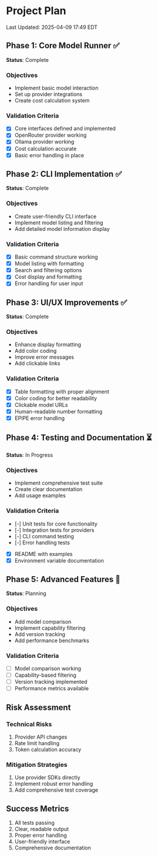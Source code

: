 # Project Plan

Last Updated: 2025-04-09 17:49 EDT

## Phase 1: Core Model Runner ✅
**Status**: Complete

### Objectives
- Implement basic model interaction
- Set up provider integrations
- Create cost calculation system

### Validation Criteria
- [X] Core interfaces defined and implemented
- [X] OpenRouter provider working
- [X] Ollama provider working
- [X] Cost calculation accurate
- [X] Basic error handling in place

## Phase 2: CLI Implementation ✅
**Status**: Complete

### Objectives
- Create user-friendly CLI interface
- Implement model listing and filtering
- Add detailed model information display

### Validation Criteria
- [X] Basic command structure working
- [X] Model listing with formatting
- [X] Search and filtering options
- [X] Cost display and formatting
- [X] Error handling for user input

## Phase 3: UI/UX Improvements ✅
**Status**: Complete

### Objectives
- Enhance display formatting
- Add color coding
- Improve error messages
- Add clickable links

### Validation Criteria
- [X] Table formatting with proper alignment
- [X] Color coding for better readability
- [X] Clickable model URLs
- [X] Human-readable number formatting
- [X] EPIPE error handling

## Phase 4: Testing and Documentation ⏳
**Status**: In Progress

### Objectives
- Implement comprehensive test suite
- Create clear documentation
- Add usage examples

### Validation Criteria
- [-] Unit tests for core functionality
- [-] Integration tests for providers
- [-] CLI command testing
- [-] Error handling tests
- [X] README with examples
- [X] Environment variable documentation

## Phase 5: Advanced Features 🔄
**Status**: Planning

### Objectives
- Add model comparison
- Implement capability filtering
- Add version tracking
- Add performance benchmarks

### Validation Criteria
- [ ] Model comparison working
- [ ] Capability-based filtering
- [ ] Version tracking implemented
- [ ] Performance metrics available

## Risk Assessment

### Technical Risks
1. Provider API changes
2. Rate limit handling
3. Token calculation accuracy

### Mitigation Strategies
1. Use provider SDKs directly
2. Implement robust error handling
3. Add comprehensive test coverage

## Success Metrics
1. All tests passing
2. Clear, readable output
3. Proper error handling
4. User-friendly interface
5. Comprehensive documentation 